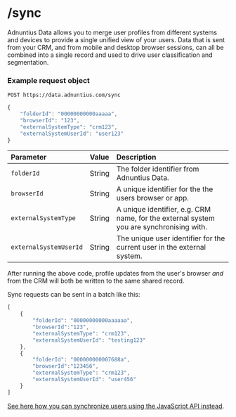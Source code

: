 # /sync

Adnuntius Data allows you to merge user profiles from different systems and devices to provide a single unified view of your users. Data that is sent from your CRM, and from mobile and desktop browser sessions, can all be combined into a single record and used to drive user classification and segmentation.

### Example request object

```http
POST https://data.adnuntius.com/sync
```

```javascript
{
    "folderId": "00000000000aaaaa",
    "browserId": "123",
    "externalSystemType": "crm123",
    "externalSystemUserId": "user123"        
}
```

| Parameter | Value | Description |
| :--- | :--- | :--- |
| `folderId` | String | The folder identifier from Adnuntius Data. |
| `browserId` | String | A unique identifier for the the users browser or app. |
| `externalSystemType` | String | A unique identifier, e.g. CRM name, for the external system you are synchronising with. |
| `externalSystemUserId` | String | The unique user identifier for the current user in the external system. |

After running the above code, profile updates from the user's browser _and_ from the CRM will both be written to the same shared record.

Sync requests can be sent in a batch like this:

```javascript
[
    {
        "folderId": "00000000000aaaaaa",
        "browserId":"123",
        "externalSystemType": "crm123",
        "externalSystemUserId": "testing123"        
    },
    {
        "folderId": "000000000007688a",
        "browserId":"123456",
        "externalSystemType": "crm123",
        "externalSystemUserId": "user456"        
    }
]
```

[See here how you can synchronize users using the JavaScript API instead](../javascript/user-synchronisation.md).

